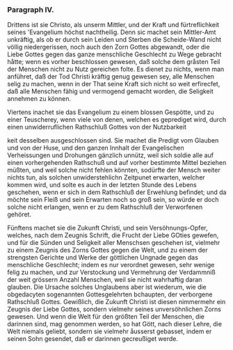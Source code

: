 
### Paragraph IV. ###

Drittens ist sie Christo, als unserm Mittler,
und der Kraft und fürtreflichkeit seines 'Evangelium
höchst nachtheilig. Denn sic machet sein Mittler-Amt
unkräftig, als ob er durch sein Leiden und
Sterben die Scheide-Wand nicht völlig niedergerissen,
noch auch den Zorn Gottes abgewandt, oder die Liebe
Gottes gegen das ganze menschliche Geschlecht zu Wege
gebracht håtte; wenn es vorher beschlossen gewesen,
daß solche dem gråsten Teil der Menschen nicht zu
Nutz gereichen folte. Es dienet zu nichts, wenn man
anführet, daß der Tod Christi kräftig genug gewesen sey,
alle Menschen selig zu machen, wenn in der That seine
Kraft sich nicht so weit erfirecfet, daß alle Menschen
fähig und vermogend gemacht worden, die Seligkeit
annehmen zu können.

Viertens inachet sie das Evangelium zu einem
blossen Gespötte, und zu einer Teuscherey, wenn
viele von denen, welchen es geprediget wird, durch einen
unwiderruflichen Rathschluß Gottes von der Nutzbarkeit 
<!-- content-0131.xml Seite 172 -->
keit desselben ausgeschlossen sind. Sie machet die Predigt
vom Glauben und von der Huse, und den ganzen
Innhalt der Evangelischen Verheissungen und Drohungen
gänzlich unnütz, weil sich soldie alle auf einen vorhergehenden
Rathschuß und auf vorher bestimmte Mittel
beziehen müßten, und weil solche nicht fehlen könnten,
sodürfte der Mensch weiter nichts tun, als solchen
unwiderstehlichn Zeitpunet erwarten, welcher kommen
wird, und solte es auch in der letzten Stunde des
Lebens geschehen, wenn er sich in dem Rathschluß der
Erwehlung befindet; und da möchte sein Fleiß und
sein Erwarten noch so groß sein, so würde er doch solche
nicht erlangen, wenn er zu dem Rathschluß der Verworfenen
gehöret. 

Fünftens machet sie die Zukunft Christi, und
sein Versöhnungs-Opfer, welches, nach dem Zeugnis
Schrift, die Frucht der Liebe GOties gewefen,
und für die Sünden und Seligkeit aller Menschsen geschehen
ist, vielmehr zu einem Zeugnis des Zorns
Gottes gegen die Welt, und zu einem der strengsten
Gerichte und Werke der göttlichen Ungnade
gegen das menschliche Geschlecht; indem es nur
verordnet gewesen, sehr wenige felig zu machen, und zur
Verstockung und Vermehrung der Verdammniß der
weit grössern Anzahl Menschen, weil sie nicht wahrhaftig
daran glauben. Die Ursache solches Unglaubens
aber ist wiederum, wie die obgedacyten sogenannten
Gottesgelehrten bchaupten, der verborgene Rathschluß
Gottes. Gewißlich, die Zukunft Christi ist diesen
nimmermehr ein Zeugnis der Liebe Gottes, sondern
vielmehr seines unversöhnlichen Zorns gewesen. Und
wenn die Welt für den größten Teil der Menschen, die
darinnen sind, mag genommen werden, so hat Gött,
nach dieser Lehre, die Welt niemals geliebt, sondern
sie vielmehr åusserst gebasset, indem er seinen Sohn gesendet,
daß er darinnen gecreußiget werde.

